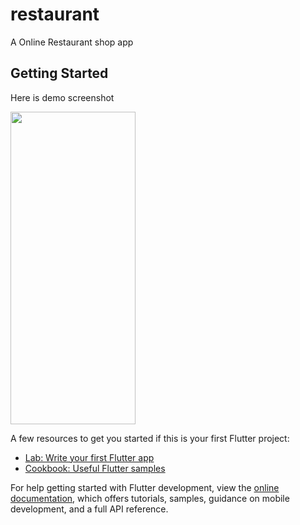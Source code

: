 # restaurant

A Online Restaurant shop app

## Getting Started

Here is demo screenshot    

<img src="https://drive.google.com/uc?export=view&id=1Jw21PxM1I0qUP8CeB7DnX-E7vaHhUmjk" width="200" height="500">

A few resources to get you started if this is your first Flutter project:

- [Lab: Write your first Flutter app](https://docs.flutter.dev/get-started/codelab)
- [Cookbook: Useful Flutter samples](https://docs.flutter.dev/cookbook)

For help getting started with Flutter development, view the
[online documentation](https://docs.flutter.dev/), which offers tutorials,
samples, guidance on mobile development, and a full API reference.
